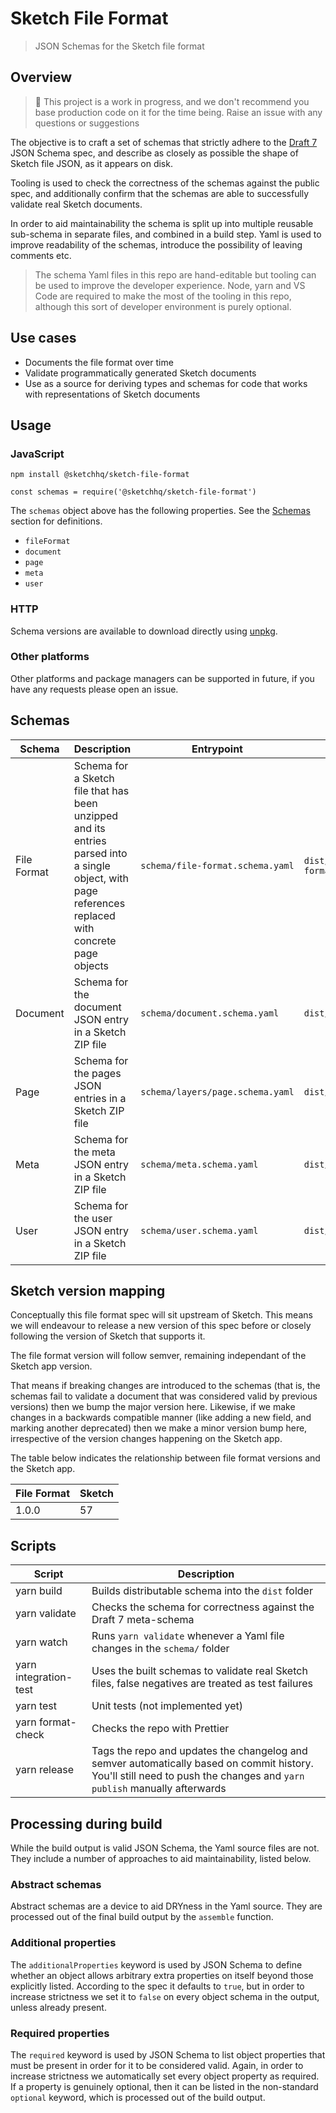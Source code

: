 # Sketch File Format

> JSON Schemas for the Sketch file format

## Overview

> 🚧 This project is a work in progress, and we don't recommend you base
> production code on it for the time being. Raise an issue with any questions or
> suggestions

The objective is to craft a set of schemas that strictly adhere to the
[Draft 7](https://json-schema.org/draft-07/json-schema-release-notes.html) JSON
Schema spec, and describe as closely as possible the shape of Sketch file JSON,
as it appears on disk.

Tooling is used to check the correctness of the schemas against the public spec,
and additionally confirm that the schemas are able to successfully validate real
Sketch documents.

In order to aid maintainability the schema is split up into multiple reusable
sub-schema in separate files, and combined in a build step. Yaml is used to
improve readability of the schemas, introduce the possibility of leaving
comments etc.

> The schema Yaml files in this repo are hand-editable but tooling can be used
> to improve the developer experience. Node, yarn and VS Code are required to
> make the most of the tooling in this repo, although this sort of developer
> environment is purely optional.

## Use cases

- Documents the file format over time
- Validate programmatically generated Sketch documents
- Use as a source for deriving types and schemas for code that works with
  representations of Sketch documents

## Usage

### JavaScript

```
npm install @sketchhq/sketch-file-format
```

```
const schemas = require('@sketchhq/sketch-file-format')
```

The `schemas` object above has the following properties. See the
[Schemas](./#schemas) section for definitions.

- `fileFormat`
- `document`
- `page`
- `meta`
- `user`

### HTTP

Schema versions are available to download directly using
[unpkg](https://unpkg.com/).

### Other platforms

Other platforms and package managers can be supported in future, if you have any
requests please open an issue.

## Schemas

| Schema      | Description                                                                                                                                           | Entrypoint                       | Build output                   |
| ----------- | ----------------------------------------------------------------------------------------------------------------------------------------------------- | -------------------------------- | ------------------------------ |
| File Format | Schema for a Sketch file that has been unzipped and its entries parsed into a single object, with page references replaced with concrete page objects | `schema/file-format.schema.yaml` | `dist/file-format.schema.json` |
| Document    | Schema for the document JSON entry in a Sketch ZIP file                                                                                               | `schema/document.schema.yaml`    | `dist/document.schema.json`    |
| Page        | Schema for the pages JSON entries in a Sketch ZIP file                                                                                                | `schema/layers/page.schema.yaml` | `dist/page.schema.json`        |
| Meta        | Schema for the meta JSON entry in a Sketch ZIP file                                                                                                   | `schema/meta.schema.yaml`        | `dist/meta.schema.json`        |
| User        | Schema for the user JSON entry in a Sketch ZIP file                                                                                                   | `schema/user.schema.yaml`        | `dist/user.schema.json`        |

## Sketch version mapping

Conceptually this file format spec will sit upstream of Sketch. This means we
will endeavour to release a new version of this spec before or closely following
the version of Sketch that supports it.

The file format version will follow semver, remaining independant of the Sketch
app version.

That means if breaking changes are introduced to the schemas (that is, the
schemas fail to validate a document that was considered valid by previous
versions) then we bump the major version here. Likewise, if we make changes in a
backwards compatible manner (like adding a new field, and marking another
deprecated) then we make a minor version bump here, irrespective of the version
changes happening on the Sketch app.

The table below indicates the relationship between file format versions and the
Sketch app.

| File Format | Sketch |
| ----------- | ------ |
| 1.0.0       | 57     |

## Scripts

| Script                | Description                                                                                                                                                            |
| --------------------- | ---------------------------------------------------------------------------------------------------------------------------------------------------------------------- |
| yarn build            | Builds distributable schema into the `dist` folder                                                                                                                     |
| yarn validate         | Checks the schema for correctness against the Draft 7 meta-schema                                                                                                      |
| yarn watch            | Runs `yarn validate` whenever a Yaml file changes in the `schema/` folder                                                                                              |
| yarn integration-test | Uses the built schemas to validate real Sketch files, false negatives are treated as test failures                                                                     |
| yarn test             | Unit tests (not implemented yet)                                                                                                                                       |
| yarn format-check     | Checks the repo with Prettier                                                                                                                                          |
| yarn release          | Tags the repo and updates the changelog and semver automatically based on commit history. You'll still need to push the changes and `yarn publish` manually afterwards |

## Processing during build

While the build output is valid JSON Schema, the Yaml source files are not. They
include a number of approaches to aid maintainability, listed below.

### Abstract schemas

Abstract schemas are a device to aid DRYness in the Yaml source. They are
processed out of the final build output by the `assemble` function.

### Additional properties

The `additionalProperties` keyword is used by JSON Schema to define whether an
object allows arbitrary extra properties on itself beyond those explicitly
listed. According to the spec it defaults to `true`, but in order to increase
strictness we set it to `false` on every object schema in the output, unless
already present.

### Required properties

The `required` keyword is used by JSON Schema to list object properties that
must be present in order for it to be considered valid. Again, in order to
increase strictness we automatically set every object property as required. If a
property is genuinely optional, then it can be listed in the non-standard
`optional` keyword, which is processed out of the build output.
